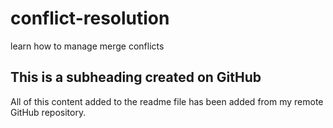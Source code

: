 # conflict-resolution
learn how to manage merge conflicts
## This is a subheading created on GitHub

All of this content added to the readme file has been added from my remote GitHub repository.

